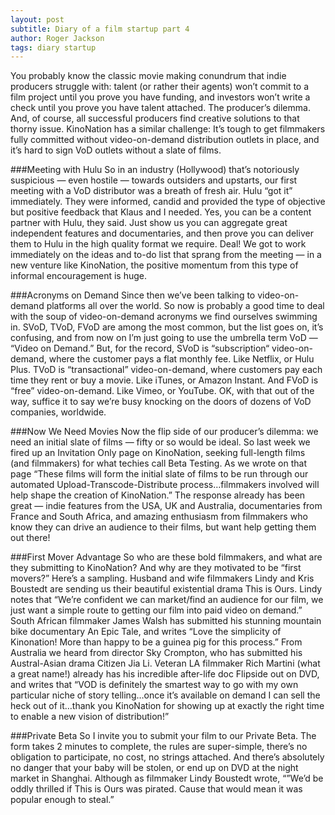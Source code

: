 ```yaml
---
layout: post
subtitle: Diary of a film startup part 4
author: Roger Jackson
tags: diary startup
---
```

You probably know the classic movie making conundrum that indie producers struggle with: talent (or rather their agents) won’t commit to a film project until you prove you have funding, and investors won’t write a check until you prove you have talent attached. The producer’s dilemma. And, of course, all successful producers find creative solutions to that thorny issue. KinoNation has a similar challenge: It’s tough to get filmmakers fully committed without video-on-demand distribution outlets in place, and it’s hard to sign VoD outlets without a slate of films.

###Meeting with Hulu
So in an industry (Hollywood) that’s notoriously suspicious — even hostile — towards outsiders and upstarts, our first meeting with a VoD distributor was a breath of fresh air. Hulu “got it” immediately. They were informed, candid and provided the type of objective but positive feedback that Klaus and I needed. Yes, you can be a content partner with Hulu, they said. Just show us you can aggregate great independent features and documentaries, and then prove you can deliver them to Hulu in the high quality format we require. Deal! We got to work immediately on the ideas and to-do list that sprang from the meeting — in a new venture like KinoNation, the positive momentum from this type of informal encouragement is huge.

###Acronyms on Demand
Since then we’ve been talking to video-on-demand platforms all over the world. So now is probably a good time to deal with the soup of video-on-demand acronyms we find ourselves swimming in. SVoD, TVoD, FVoD are among the most common, but the list goes on, it’s confusing, and from now on I’m just going to use the umbrella term VoD — “Video on Demand.” But, for the record, SVoD is “subscription“ video-on-demand, where the customer pays a flat monthly fee. Like Netflix, or Hulu Plus. TVoD is “transactional” video-on-demand, where customers pay each time they rent or buy a movie. Like iTunes, or Amazon Instant. And FVoD is “free” video-on-demand. Like Vimeo, or YouTube. OK, with that out of the way, suffice it to say we’re busy knocking on the doors of dozens of VoD companies, worldwide.

###Now We Need Movies
Now the flip side of our producer’s dilemma: we need an initial slate of films — fifty or so would be ideal. So last week we fired up an Invitation Only page on KinoNation, seeking full-length films (and filmmakers) for what techies call Beta Testing. As we wrote on that page “These films will form the initial slate of films to be run through our automated Upload-Transcode-Distribute process…filmmakers involved will help shape the creation of KinoNation.” The response already has been great — indie features from the USA, UK and Australia, documentaries from France and South Africa, and amazing enthusiasm from filmmakers who know they can drive an audience to their films, but want help getting them out there!

###First Mover Advantage
So who are these bold filmmakers, and what are they submitting to KinoNation? And why are they motivated to be “first movers?” Here’s a sampling. Husband and wife filmmakers Lindy and Kris Boustedt are sending us their beautiful existential drama This is Ours. Lindy notes that “We’re confident we can market/find an audience for our film, we just want a simple route to getting our film into paid video on demand.” South African filmmaker James Walsh has submitted his stunning mountain bike documentary An Epic Tale, and writes “Love the simplicity of Kinonation! More than happy to be a guinea pig for this process.” From Australia we heard from director Sky Crompton, who has submitted his Austral-Asian drama Citizen Jia Li. Veteran LA filmmaker Rich Martini (what a great name!) already has his incredible after-life doc Flipside out on DVD, and writes that “VOD is definitely the smartest way to go with my own particular niche of story telling…once it’s available on demand I can sell the heck out of it…thank you KinoNation for showing up at exactly the right time to enable a new vision of distribution!”

###Private Beta
So I invite you to submit your film to our Private Beta. The form takes 2 minutes to complete, the rules are super-simple, there’s no obligation to participate, no cost, no strings attached. And there’s absolutely no danger that your baby will be stolen, or end up on DVD at the night market in Shanghai. Although as filmmaker Lindy Boustedt wrote, “”We’d be oddly thrilled if This is Ours was pirated. Cause that would mean it was popular enough to steal.”

